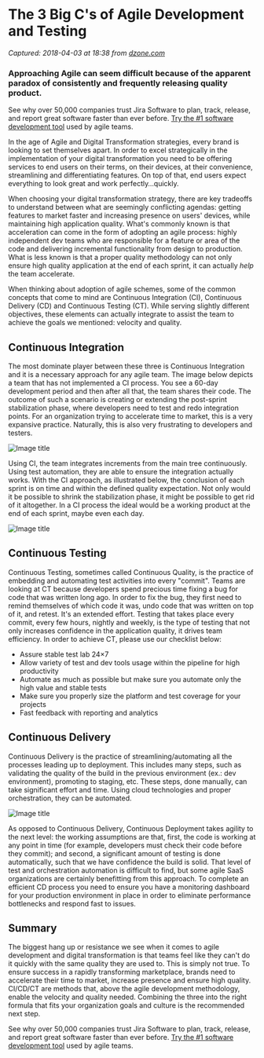 # The 3 Big C's of Agile Development and Testing

_Captured: 2018-04-03 at 18:38 from [dzone.com](https://dzone.com/articles/the-3-big-cs-of-agile-development-and-testing?edition=371203&utm_source=Zone%20Newsletter&utm_medium=email&utm_campaign=agile%202018-04-03)_

###  Approaching Agile can seem difficult because of the apparent paradox of consistently and frequently releasing quality product. 

See why over 50,000 companies trust Jira Software to plan, track, release, and report great software faster than ever before. [Try the #1 software development tool](https://dzone.com/go?i=281431&u=https%3A%2F%2Fwww.atlassian.com%2Fsoftware%2Fjira%3Futm_source%3Ddzone%26utm_medium%3Ddisplay%26utm_campaign%3Djira_adexp-psa-exp_global-eng_dzone-pre-post-roll-text%26utm_term%3DTry-the-number-one-software-development) used by agile teams.

In the age of Agile and Digital Transformation strategies, every brand is looking to set themselves apart. In order to excel strategically in the implementation of your digital transformation you need to be offering services to end users on their terms, on their devices, at their convenience, streamlining and differentiating features. On top of that, end users expect everything to look great and work perfectly…quickly.

When choosing your digital transformation strategy, there are key tradeoffs to understand between what are seemingly conflicting agendas: getting features to market faster and increasing presence on users' devices, while maintaining high application quality. What's commonly known is that acceleration can come in the form of adopting an agile process: highly independent dev teams who are responsible for a feature or area of the code and delivering incremental functionality from design to production. What is less known is that a proper quality methodology can not only ensure high quality application at the end of each sprint, it can actually _help_ the team accelerate.

When thinking about adoption of agile schemes, some of the common concepts that come to mind are Continuous Integration (CI), Continuous Delivery (CD) and Continuous Testing (CT). While serving slightly different objectives, these elements can actually integrate to assist the team to achieve the goals we mentioned: velocity and quality.

## Continuous Integration

The most dominate player between these three is Continuous Integration and it is a necessary approach for any agile team. The image below depicts a team that has not implemented a CI process. You see a 60-day development period and then after all that, the team shares their code. The outcome of such a scenario is creating or extending the post-sprint stabilization phase, where developers need to test and redo integration points. For an organization trying to accelerate time to market, this is a very expansive practice. Naturally, this is also very frustrating to developers and testers.

![Image title](https://dzone.com/storage/temp/8544555-before-ci.png)

Using CI, the team integrates increments from the main tree continuously. Using test automation, they are able to ensure the integration actually works. With the CI approach, as illustrated below, the conclusion of each sprint is on time and within the defined quality expectation. Not only would it be possible to shrink the stabilization phase, it might be possible to get rid of it altogether. In a CI process the ideal would be a working product at the end of each sprint, maybe even each day.

![Image title](https://dzone.com/storage/temp/8544559-afterci.png)

## Continuous Testing

Continuous Testing, sometimes called Continuous Quality, is the practice of embedding and automating test activities into every "commit". Teams are looking at CT because developers spend precious time fixing a bug for code that was written long ago. In order to fix the bug, they first need to remind themselves of which code it was, undo code that was written on top of it, and retest. It's an extended effort. Testing that takes place every commit, every few hours, nightly and weekly, is the type of testing that not only increases confidence in the application quality, it drives team efficiency. In order to achieve CT, please use our checklist below:

  * Assure stable test lab 24×7
  * Allow variety of test and dev tools usage within the pipeline for high productivity
  * Automate as much as possible but make sure you automate only the high value and stable tests
  * Make sure you properly size the platform and test coverage for your projects
  * Fast feedback with reporting and analytics

## Continuous Delivery

Continuous Delivery is the practice of streamlining/automating all the processes leading up to deployment. This includes many steps, such as validating the quality of the build in the previous environment (ex.: dev environment), promoting to staging, etc. These steps, done manually, can take significant effort and time. Using cloud technologies and proper orchestration, they can be automated.

![Image title](https://dzone.com/storage/temp/8544564-continuous-delivery-vs-continuous-deployment-600x3.png)

As opposed to Continuous Delivery, Continuous Deployment takes agility to the next level: the working assumptions are that, first, the code is working at any point in time (for example, developers must check their code before they commit); and second, a significant amount of testing is done automatically, such that we have confidence the build is solid. That level of test and orchestration automation is difficult to find, but some agile SaaS organizations are certainly benefitting from this approach. To complete an efficient CD process you need to ensure you have a monitoring dashboard for your production environment in place in order to eliminate performance bottlenecks and respond fast to issues.

## Summary

The biggest hang up or resistance we see when it comes to agile development and digital transformation is that teams feel like they can't do it quickly with the same quality they are used to. This is simply not true. To ensure success in a rapidly transforming marketplace, brands need to accelerate their time to market, increase presence and ensure high quality. CI/CD/CT are methods that, above the agile development methodology, enable the velocity and quality needed. Combining the three into the right formula that fits your organization goals and culture is the recommended next step.

See why over 50,000 companies trust Jira Software to plan, track, release, and report great software faster than ever before. [Try the #1 software development tool](https://dzone.com/go?i=281432&u=https%3A%2F%2Fwww.atlassian.com%2Fsoftware%2Fjira%3Futm_source%3Ddzone%26utm_medium%3Ddisplay%26utm_campaign%3Djira_adexp-psa-exp_global-eng_dzone-pre-post-roll-text%26utm_term%3DTry-the-number-one-software-development) used by agile teams.
